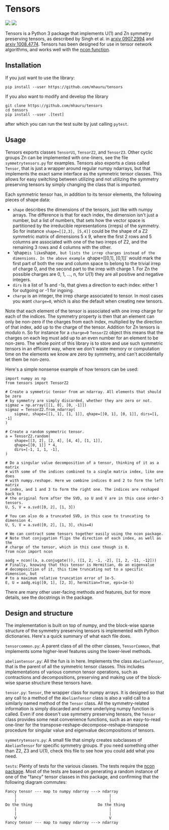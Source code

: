 # Tensors
[![][travis-img]][travis-url] [![][codecov-img]][codecov-url]

Tensors is a Python 3 package that implements U(1) and Zn symmetry preserving
tensors, as described by Singh et al. in
[arxiv 0907.2994](https://arxiv.org/abs/0907.2994) and
[arxiv 1008.4774](https://arxiv.org/abs/1008.4774). Tensors has been designed
for use in tensor network algorithms, and works well with the
[ncon function](https://github.com/mhauru/ncon).

## Installation

If you just want to use the library:
```
pip install --user https://github.com/mhauru/tensors
```

If you also want to modify and develop the library
```
git clone https://github.com/mhauru/tensors
cd tensors
pip install --user .[test]
```
after which you can run the test suite by just calling `pytest`.

## Usage

Tensors exports classes `TensorU1`, `TensorZ2`, and `TensorZ3`. Other cyclic
groups Zn can be implemented with one-liners, see the file `symmetrytensors.py`
for examples. Tensors also exports a class called `Tensor`, that is just a
wrapper around regular numpy ndarrays, but that implements the exact same
interface as the symmetric tensor classes. This allows for easy switching
between utilizing and not utilizing the symmetry preserving tensors by simply
changing the class that is imported.

Each symmetric tensor has, in addition to its tensor elements, the following
pieces of shape data:
* `shape` describes the dimensions of the tensors, just like with numpy arrays.
  The difference is that for each index, the dimension isn't just a number, but
  a list of numbers, that sets how the vector space is partitioned by the
  irreducible representations (irreps) of the symmetry. So for instance
  `shape=[[2,3], [5,4]]` could be the shape of a Z2 symmetric matrix of
  dimensions 5 x 9, where the first 2 rows and 5 columns are associated with
  one of the two irreps of Z2, and the remaining 3 rows and 4 columns with the
  other.
* 'qhape` is like `shape`, but lists the irrep charges instead of the
  dimensions. In the above example `qhape=[[0,1], [0,1]]` would mark the first
  part of both the row and column space to belong to the trivial irrep of
  charge 0, and the second part to the irrep with charge 1. For Zn the possible
  charges are 0, 1, ..., n, for U(1) they are all positive and negative
  integers.
* `dirs` is a list of 1s and -1s, that gives a direction to each index: either
  1 for outgoing or -1 for ingoing.
* `charge` is an integer, the irrep charge associated to tensor. In most cases
  you want `charge=0`, which is also the default when creating new tensors.

Note that each element of the tensor is associated with one irrep charge for
each of the indices. The symmetry property is then that an element can only be
non-zero if the charges from each index, multiplied by the direction of that
index, add up to the charge of the tensor. Addition for Zn tensors is modulo n.
So for instance for a `charge=0` `TensorZ2` object this means that the charges
on each leg must add up to an even number for an element to be non-zero. The
whole point of this library is to store and use such symmetric tensors in an
efficient way, where we don't waste memory or computation time on the elements
we know are zero by symmetry, and can't accidentally let them be non-zero.

Here's a simple nonsense example of how tensors can be used:
```
import numpy as np
from tensors import TensorZ2

# Create a symmetric tensor from an ndarray. All elements that should be zero
# by symmetry are simply discarded, whether they are zero or not.
sigmaz = np.array([[1, 0], [0, -1]])
sigmaz = TensorZ2.from_ndarray(
    sigmaz, shape=[[1, 1], [1, 1]], qhape=[[0, 1], [0, 1]], dirs=[1, -1]
)

# Create a random symmetric tensor.
a = TensorZ2.random(
    shape=[[3, 2], [2, 4], [4, 4], [1, 1]],
    qhape=[[0, 1]] * 4,
    dirs=[-1, 1, 1, -1],
)

# Do a singular value decomposition of a tensor, thinking of it as a matrix
# with some of the indices combined to a single matrix index, like one does
# with numpy.reshape. Here we combine indices 0 and 2 to form the left matrix
# index, and 1 and 3 to form the right one. The indices are reshaped back to
# the original form after the SVD, so U and V are in this case order-3 tensors.
U, S, V = a.svd([0, 2], [1, 3])

# You can also do a truncated SVD, in this case to truncating to dimension 4.
U, S, V = a.svd([0, 2], [1, 3], chis=4)

# We can contract some tensors together easily using the ncon package.
# Note that conjugation flips the direction of each index, as well as the
# charge of the tensor, which in this case though is 0.
from ncon import ncon

aadg = ncon((a, a.conjugate()), ([1, 2, -1, -2], [1, 2, -11, -12]))
# Finally, knowing that this tensor is Hermitian, do an eigenvalue
# decomposition of it, this time truncating not to a specific dimension, but
# to a maximum relative truncation error of 1e-5.
E, U = aadg.eig([0, 1], [2, 3], hermitian=True, eps=1e-5)
```

There are many other user-facing methods and features, but for more details,
see the docstrings in the package.

## Design and structure

The implementation is built on top of numpy, and the block-wise sparse
structure of the symmetry preserving tensors is implemented with Python
dictionaries. Here's a quick summary of what each file does.

`tensorcommon.py`: A parent class of all the other classes, `TensorCommon`,
that implements some higher-level features using the lower-level methods.

`abeliantensor.py`: All the fun is in here. Implements the class
`AbelianTensor`, that is the parent of all the symmetric tensor classes. This
includes implementations of various common tensor operations, such as
contractions and decompositions, preserving and making use of the block-wise
sparse structure these tensors have.

`tensor.py`: `Tensor`, the wrapper class for numpy arrays. It is designed so that
any call to a method of the `AbelianTensor` class is also a valid call to a
similarly named method of the `Tensor` class. All the symmetry-related
information is simply discarded and some underlying numpy function is called.
Even if one doesn't use symmetry preserving tensors, the `Tensor` class provides
some neat convenience functions, such as an easy-to-read one-liner for the
transpose-reshape-decompose-reshape-transpose procedure for singular value and
eigenvalue decompositions of tensors.

`symmetrytensors.py`: A small file that simply creates subclasses of
`AbelianTensor` for specific symmetry groups. If you need something other than
Z2, Z3 and U(1), check this file to see how you could add what you need.

`tests`: Plenty of tests for the various classes. The tests require the [ncon
package](https://github.com/mhauru/ncon). Most of the tests are based on
generating a random instance of one of the "fancy" tensor classes in this
package, and confirming that the following diagram commutes:
```
Fancy tensor --- map to numpy ndarray ---> ndarray
    |                                         |
    |                                         |
Do the thing                             Do the thing
    |                                         |
    |                                         |
    V                                         V
Fancy tensor --- map to numpy ndarray ---> ndarray
```


[travis-img]: https://travis-ci.org/mhauru/tensors.svg?branch=master
[travis-url]: https://travis-ci.org/mhauru/tensors
[codecov-img]: https://codecov.io/gh/mhauru/tensors/branch/master/graph/badge.svg
[codecov-url]: https://codecov.io/gh/mhauru/tensors
